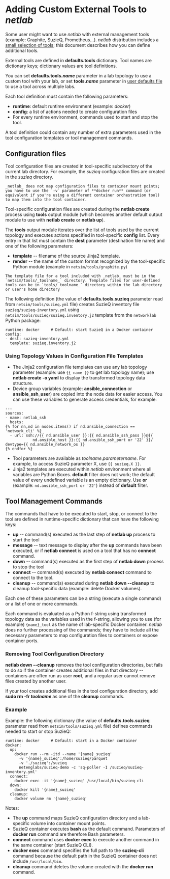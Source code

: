 # Adding Custom External Tools to _netlab_

Some user might want to use _netlab_ with external management tools (example: Graphite, SuzieQ, Prometheus...). _netlab_ distribution includes a [small selection of tools](extools-list); this document describes how you can define additional tools.

External tools are defined in **defaults.tools** dictionary. Tool names are dictionary keys; dictionary values are tool definitions.

You can set **defaults.tools._name_** parameter in a lab topology to use a custom tool with your lab, or set **tools._name_** parameter in [user defaults file](../defaults) to use a tool across multiple labs.

Each tool definition must contain the following parameters:

* **runtime**: default runtime environment (example: *docker*) 
* **config**: a list of actions needed to create configuration files
* For every runtime environment, commands used to start and stop the tool.

A tool definition could contain any number of extra parameters used in the tool configuration templates or tool management commands.

## Configuration files

Tool configuration files are created in tool-specific subdirectory of the current lab directory. For example, the *suzieq* configuration files are created in the *suzieq* directory.

```{warning}
_netlab_ does not map configuration files to container mount points; you have to use the `-v` parameter of **‌docker run** command (or equivalent if you're using a different container orchestration tool) to map them into the tool container.
```

Tool-specific configuration files are created during the **netlab create** process using **tools** output module (which becomes another default output module to use with **netlab create** or **netlab up**).

The **tools** output module iterates over the list of tools used by the current topology and executes actions specified in tool-specific **config** list. Every entry in that list must contain the **dest** parameter (destination file name) and one of the following parameters:

* **template** -- filename of the source Jinja2 template.
* **render** -- the name of the custom format recognized by the tool-specific Python module (example in `netsim/tools/graphite.py`)

```{tip}
The template file for a tool included with _netlab_ must be in the `netsim/tools/_toolname_` directory. Template files for user-defined tools can be in `tools/_toolname_` directory within the lab directory or user's home directory
```

The following definition (the value of **defaults.tools.suzieq**  parameter read from `netsim/tools/suzieq.yml` file) creates SuzieQ inventory file `suzieq/suzieq-inventory.yml` using `netsim/tools/suzieq/suzieq.inventory.j2` template from the `networklab` Python package:

```
runtime: docker     # Default: start SuzieQ in a Docker container
config:
- dest: suzieq-inventory.yml
  template: suzieq.inventory.j2
```

### Using Topology Values in Configuration File Templates

* The Jinja2 configuration file templates can use any lab topology parameter (example: use `{{ name }}` to get lab topology name); use **netlab create -o yaml** to display the transformed topology data structure.
* Device group variables (example: **ansible_connection** or **ansible_ssh_user**) are copied into the node data for easier access. You can use these variables to generate access credentials, for example:

```
---
sources:
- name: netlab_ssh
  hosts:
{% for nn,nd in nodes.items() if nd.ansible_connection == 'network_cli' %}
  - url: ssh://{{ nd.ansible_user }}:{{ nd.ansible_ssh_pass }}@{{ 
            nd.ansible_host }}:{{ nd.ansible_ssh_port or '22' }}/ devtype={{ nd.ansible_network_os }}
{% endfor %}
```

* Tool parameters are available as _toolname_._parametername_. For example, to access SuzieQ parameter X, use `{{ suzieq.X }}`.
* Jinja2 templates are executed within *netlab* environment where all variables are Python Boxes. **default** filter does not work; the default value of every undefined variable is an empty dictionary. Use **or** (example: `nd.ansible_ssh_port or '22'`) instead of **default** filter. 

## Tool Management Commands

The commands that have to be executed to start, stop, or connect to the tool are defined in runtime-specific dictionary that can have the following keys:

* **up** -- command(s) executed as the last step of **netlab up** process to start the tool
* **message** -- text message to display after the **up** commands have been executed, or if **netlab connect** is used on a tool that has no **connect** command.
* **down** -- command(s) executed as the first step of **netlab down** process to stop the tool
* **connect** -- command(s) executed by **netlab connect** command to connect to the tool.
* **cleanup** -- command(s) executed during **netlab down --cleanup** to cleanup tool-specific data (example: delete Docker volumes).

Each one of these parameters can be a string (execute a single command) or a list of one or more commands.

Each command is evaluated as a Python f-string using transformed topology data as the variables used in the f-string, allowing you to use (for example) `{name}_tool` as the name of lab-specific Docker container. _netlab_ does no further processing of the commands; they have to include all the necessary parameters to map configuration files to containers or expose container ports.

### Removing Tool Configuration Directory

**netlab down --cleanup** removes the tool configuration directories, but fails to do so if the container creates additional files in that directory -- containers are often run as user **root**, and a regular user cannot remove files created by another user.

If your tool creates additional files in the tool configuration directory, add **sudo rm -fr *toolname*** as one of the **cleanup** commands.

### Example

Example: the following dictionary (the value of **defaults.tools.suzieq**  parameter read from `netsim/tools/suzieq.yml` file) defines commands needed to start or stop SuzieQ:

```
runtime: docker     # Default: start in a Docker container
docker:
  up:
    docker run --rm -itd --name '{name}_suzieq'
      -v '{name}_suzieq':/home/suzieq/parquet
      -v './suzieq':/suzieq
      netenglabs/suzieq-demo -c 'sq-poller -I /suzieq/suzieq-inventory.yml'
  connect:
    docker exec -it '{name}_suzieq' /usr/local/bin/suzieq-cli
  down:
    docker kill '{name}_suzieq'
  cleanup:
    docker volume rm '{name}_suzieq'
```

Notes:
* The **up** command maps SuzieQ configuration directory and a lab-specific volume into container mount points.
* SuzieQ container executes **bash** as the default command. Parameters of **docker run** command are therefore Bash parameters.
* **connect** command uses **docker exec** to execute another command in the same container (start SuzieQ CLI).
* **docker exec** command specifies the full path to the **suzieq-cli** command because the default path in the SuzieQ container does not include `/usr/local/bin`.
* **cleanup** command deletes the volume created with the **docker run** command.
